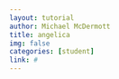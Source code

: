 ```yaml
---
layout: tutorial
author: Michael McDermott
title: angelica
img: false
categories: [student]
link: #
---
```

